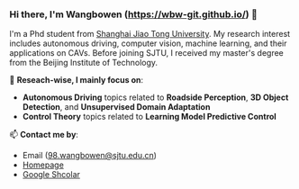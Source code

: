 ### Hi there, I'm Wangbowen (https://wbw-git.github.io/) 👋

I'm a Phd student from [Shanghai Jiao Tong University](https://www.sjtu.edu.cn/). My research interest includes autonomous driving, computer vision, machine learning, and their applications on CAVs.
Before joining SJTU, I received my master's degree from the Beijing Institute of Technology.


🔭 **Reseach-wise, I mainly focus on**:

- **Autonomous Driving** topics related to **Roadside Perception**, **3D Object Detection**, and **Unsupervised Domain Adaptation**
- **Control Theory** topics related to **Learning Model Predictive Control**

📫 **Contact me by**:
- Email (98.wangbowen@sjtu.edu.cn)
- [Homepage](https://wbw-git.github.io/)
- [Google Shcolar](https://scholar.google.com.hk/citations?user=PK-ODQoAAAAJ&hl=zh-CN)
